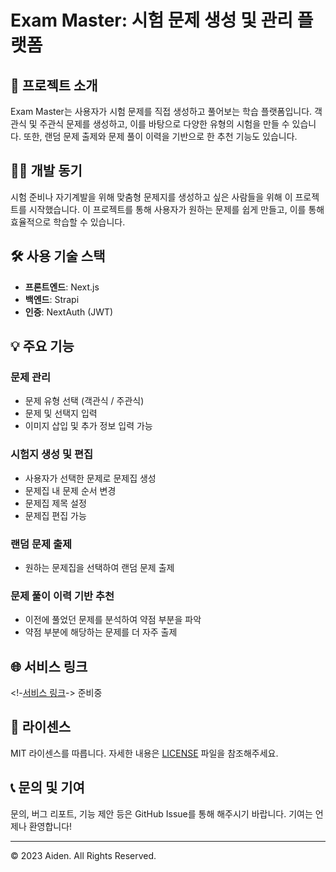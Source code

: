 # Exam Master: 시험 문제 생성 및 관리 플랫폼

## 🎯 프로젝트 소개

Exam Master는 사용자가 시험 문제를 직접 생성하고 풀어보는 학습 플랫폼입니다. 객관식 및 주관식 문제를 생성하고, 이를 바탕으로 다양한 유형의 시험을 만들 수 있습니다. 또한, 랜덤 문제 출제와 문제 풀이 이력을 기반으로 한 추천 기능도 있습니다.

## 👩‍💻 개발 동기

시험 준비나 자기계발을 위해 맞춤형 문제지를 생성하고 싶은 사람들을 위해 이 프로젝트를 시작했습니다. 이 프로젝트를 통해 사용자가 원하는 문제를 쉽게 만들고, 이를 통해 효율적으로 학습할 수 있습니다.

## 🛠 사용 기술 스택

- **프론트엔드**: Next.js
- **백엔드**: Strapi
- **인증**: NextAuth (JWT)
## 💡 주요 기능

### 문제 관리

- 문제 유형 선택 (객관식 / 주관식)
- 문제 및 선택지 입력
- 이미지 삽입 및 추가 정보 입력 가능

### 시험지 생성 및 편집

- 사용자가 선택한 문제로 문제집 생성
- 문제집 내 문제 순서 변경
- 문제집 제목 설정
- 문제집 편집 가능

### 랜덤 문제 출제

- 원하는 문제집을 선택하여 랜덤 문제 출제

### 문제 풀이 이력 기반 추천

- 이전에 풀었던 문제를 분석하여 약점 부분을 파악
- 약점 부분에 해당하는 문제를 더 자주 출제

## 🌐 서비스 링크

<!-[서비스 링크](your-server-link)->
준비중

## 📝 라이센스

MIT 라이센스를 따릅니다. 자세한 내용은 [LICENSE](LICENSE) 파일을 참조해주세요.

## 📞 문의 및 기여

문의, 버그 리포트, 기능 제안 등은 GitHub Issue를 통해 해주시기 바랍니다. 기여는 언제나 환영합니다!

---

© 2023 Aiden. All Rights Reserved.
